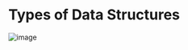 # Types of Data Structures
![image](https://github.com/user-attachments/assets/e38d2279-b457-4cb0-8beb-eb224faac943)
